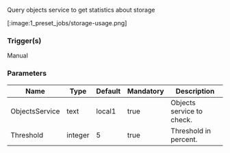 
Query objects service to get statistics about storage

[:image:1_preset_jobs/storage-usage.png]

### Trigger(s)
Manual


### Parameters
|Name|Type|Default|Mandatory|Description|
|----|----|-------|---------|-----------|
|ObjectsService|text|local1|true|Objects service to check.|
|Threshold|integer|5|true|Threshold in percent.|



